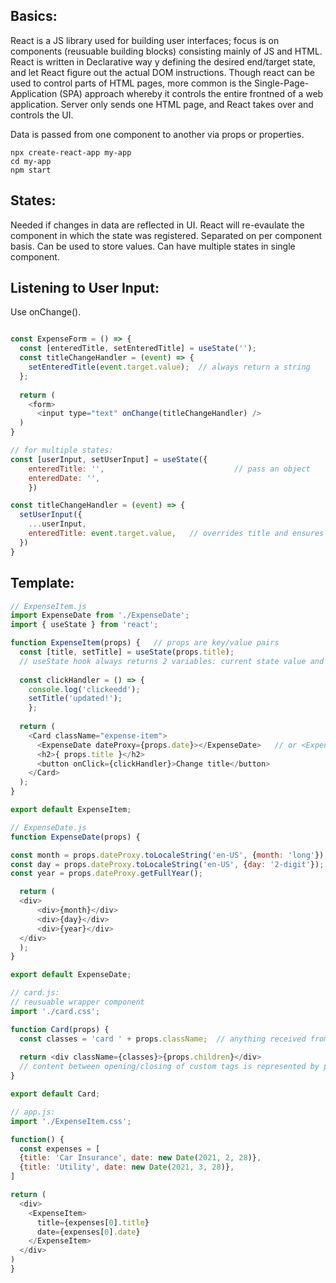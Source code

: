 ## Basics:
React is a JS library used for building user interfaces; focus is on components (reusuable building blocks) consisting mainly of JS and HTML. React is written in Declarative way y defining the desired end/target state, and let React figure out the actual DOM instructions. Though react can be used to control parts of HTML pages, more common is the Single-Page-Application (SPA) approach whereby it controls the entire frontned of a web application. Server only sends one HTML page, and React takes over and controls the UI.

Data is passed from one component to another via props or properties. 

```
npx create-react-app my-app
cd my-app
npm start
```

## States:
Needed if changes in data are reflected in UI. React will re-evaulate the component in which the state was registered. Separated on per component basis. Can be used to store values. Can have multiple states in single component. 

## Listening to User Input:
Use onChange().
```javascript

const ExpenseForm = () => {
  const [enteredTitle, setEnteredTitle] = useState('');
  const titleChangeHandler = (event) => {
    setEnteredTitle(event.target.value);  // always return a string
  };
  
  return (
    <form>
      <input type="text" onChange(titleChangeHandler) />
  )
}

// for multiple states:
const [userInput, setUserInput] = useState({
    enteredTitle: '',                             // pass an object
    enteredDate: '',
    }) 

const titleChangeHandler = (event) => {
  setUserInput({
    ...userInput,
    enteredTitle: event.target.value,   // overrides title and ensures others are not thrown away
  })
}
```

## Template:

```javascript
// ExpenseItem.js
import ExpenseDate from './ExpenseDate';
import { useState } from 'react'; 

function ExpenseItem(props) {   // props are key/value pairs
  const [title, setTitle] = useState(props.title); 
  // useState hook always returns 2 variables: current state value and function for updating it
      
  const clickHandler = () => {
    console.log('clickeedd');
    setTitle('updated!');
    };
  
  return (
    <Card className="expense-item">
      <ExpenseDate dateProxy={props.date}></ExpenseDate>   // or <ExpenseDate /> if there is no content
      <h2>{ props.title }</h2>
      <button onClick={clickHandler}>Change title</button>
    </Card>
  );
}

export default ExpenseItem;
```

```javascript
// ExpenseDate.js
function ExpenseDate(props) {  

const month = props.dateProxy.toLocaleString('en-US', {month: 'long'});
const day = props.dateProxy.toLocaleString('en-US', {day: '2-digit'});
const year = props.dateProxy.getFullYear();

  return (
  <div>
      <div>{month}</div>
      <div>{day}</div>
      <div>{year}</div>
  </div>
  );
}

export default ExpenseDate;
```

```javascript
// card.js:
// reusuable wrapper component
import './card.css';

function Card(props) {
  const classes = 'card ' + props.className;  // anything received from outside as className is added
  
  return <div className={classes}>{props.children}</div>
  // content between opening/closing of custom tags is represented by props.children
}

export default Card;
```

```javascript
// app.js:
import './ExpenseItem.css';

function() {
  const expenses = [
  {title: 'Car Insurance', date: new Date(2021, 2, 28)},
  {title: 'Utility', date: new Date(2021, 3, 28)},
]

return (
  <div>
    <ExpenseItem>
      title={expenses[0].title}
      date={expenses[0].date}
    </ExpenseItem>
  </div>
)
}
```

